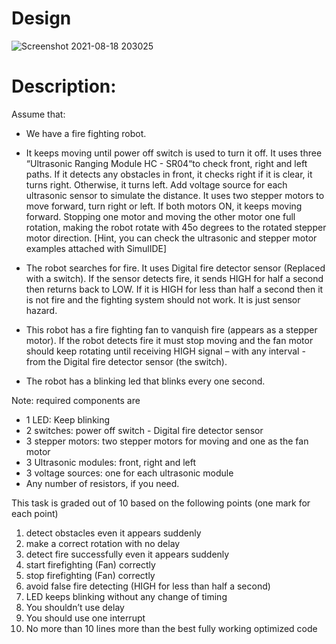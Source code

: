 
# Design 
![Screenshot 2021-08-18 203025](https://user-images.githubusercontent.com/57719752/129957246-1d07250c-315d-454e-b29b-915657fe1105.jpg)

# Description:
Assume that:

- We have a fire fighting robot.

- It keeps moving until power off switch is used to turn it off. It uses three “Ultrasonic Ranging Module HC -
SR04“to check front, right and left paths. If it detects any obstacles in front, it checks right if it is clear, it turns
right. Otherwise, it turns left. Add voltage source for each ultrasonic sensor to simulate the distance. It uses
two stepper motors to move forward, turn right or left. If both motors ON, it keeps moving forward. Stopping
one motor and moving the other motor one full rotation, making the robot rotate with 45o degrees to the
rotated stepper motor direction.
[Hint, you can check the ultrasonic and stepper motor examples attached with SimulIDE]
- The robot searches for fire. It uses Digital fire detector sensor (Replaced with a switch). If the sensor detects
fire, it sends HIGH for half a second then returns back to LOW. If it is HIGH for less than half a second then it
is not fire and the fighting system should not work. It is just sensor hazard.
- This robot has a fire fighting fan to vanquish fire (appears as a stepper motor). If the robot detects fire it must
stop moving and the fan motor should keep rotating until receiving HIGH signal – with any interval - from the
Digital fire detector sensor (the switch).
- The robot has a blinking led that blinks every one second.

Note: required components are
- 1 LED: Keep blinking
- 2 switches: power off switch - Digital fire detector sensor
- 3 stepper motors: two stepper motors for moving and one as the fan motor
- 3 Ultrasonic modules: front, right and left
- 3 voltage sources: one for each ultrasonic module
- Any number of resistors, if you need.

This task is graded out of 10 based on the following points (one mark for each point)
1. detect obstacles even it appears suddenly
2. make a correct rotation with no delay
3. detect fire successfully even it appears suddenly
4. start firefighting (Fan) correctly
5. stop firefighting (Fan) correctly
6. avoid false fire detecting (HIGH for less than half a second)
7. LED keeps blinking without any change of timing
8. You shouldn’t use delay
9. You should use one interrupt
10. No more than 10 lines more than the best fully working optimized code
